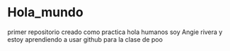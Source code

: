 # Hola_mundo
primer repositorio creado como practica 
hola  humanos 
soy  Angie  rivera  y estoy aprendiendo a usar github para la clase de poo
